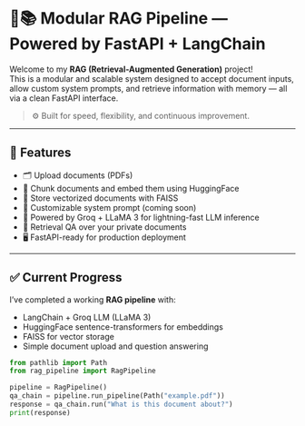 # 🧠📚 Modular RAG Pipeline — Powered by FastAPI + LangChain

Welcome to my **RAG (Retrieval-Augmented Generation)** project!  
This is a modular and scalable system designed to accept document inputs, allow custom system prompts, and retrieve information with memory — all via a clean FastAPI interface.

> ⚙️ Built for speed, flexibility, and continuous improvement.

---

## 🚀 Features

- 🗂️ Upload documents (PDFs)
- 🧩 Chunk documents and embed them using HuggingFace
- 🧠 Store vectorized documents with FAISS
- 🧾 Customizable system prompt (coming soon)
- 🤖 Powered by Groq + LLaMA 3 for lightning-fast LLM inference
- 🔁 Retrieval QA over your private documents
- 🖥️ FastAPI-ready for production deployment

---

## ✅ Current Progress

I’ve completed a working **RAG pipeline** with:

- LangChain + Groq LLM (LLaMA 3)
- HuggingFace sentence-transformers for embeddings
- FAISS for vector storage
- Simple document upload and question answering

```python
from pathlib import Path
from rag_pipeline import RagPipeline

pipeline = RagPipeline()
qa_chain = pipeline.run_pipeline(Path("example.pdf"))
response = qa_chain.run("What is this document about?")
print(response)
